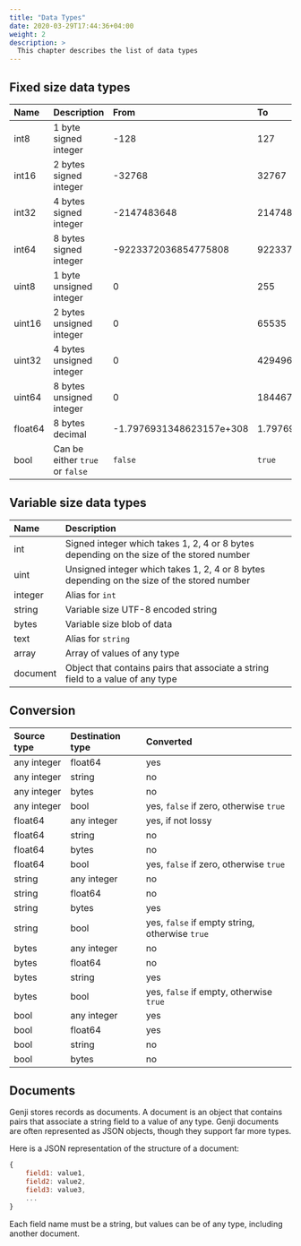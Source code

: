 ```yaml
---
title: "Data Types"
date: 2020-03-29T17:44:36+04:00
weight: 2
description: >
  This chapter describes the list of data types
---
```


## Fixed size data types

| Name    | Description                     | From                     | To                      |
| :------ | :------------------------------ | :----------------------- | :---------------------- |
| int8    | 1 byte signed integer           | -128                     | 127                     |
| int16   | 2 bytes signed integer          | -32768                   | 32767                   |
| int32   | 4 bytes signed integer          | -2147483648              | 2147483647              |
| int64   | 8 bytes signed integer          | -9223372036854775808     | 9223372036854775807     |
| uint8   | 1 byte unsigned integer         | 0                        | 255                     |
| uint16  | 2 bytes unsigned integer        | 0                        | 65535                   |
| uint32  | 4 bytes unsigned integer        | 0                        | 4294967295              |
| uint64  | 8 bytes unsigned integer        | 0                        | 18446744073709551615    |
| float64 | 8 bytes decimal                 | -1.7976931348623157e+308 | 1.7976931348623157e+308 |
| bool    | Can be either `true` or `false` | `false`                  | `true`                  |

## Variable size data types

| Name     | Description                                                                                |
| :------- | :----------------------------------------------------------------------------------------- |
| int      | Signed integer which takes 1, 2, 4 or 8 bytes depending on the size of the stored number   |
| uint     | Unsigned integer which takes 1, 2, 4 or 8 bytes depending on the size of the stored number |
| integer  | Alias for `int`                                                                            |
| string   | Variable size UTF-8 encoded string                                                         |
| bytes    | Variable size blob of data                                                                 |
| text     | Alias for `string`                                                                         |
| array    | Array of values of any type                                                                |
| document | Object that contains pairs that associate a string field to a value of any type            |

## Conversion

| Source type | Destination type | Converted                                      |
| :---------- | :--------------- | :--------------------------------------------- |
| any integer | float64          | yes                                            |
| any integer | string           | no                                             |
| any integer | bytes            | no                                             |
| any integer | bool             | yes, `false` if zero, otherwise `true`         |
| float64     | any integer      | yes, if not lossy                              |
| float64     | string           | no                                             |
| float64     | bytes            | no                                             |
| float64     | bool             | yes, `false` if zero, otherwise `true`         |
| string      | any integer      | no                                             |
| string      | float64          | no                                             |
| string      | bytes            | yes                                            |
| string      | bool             | yes, `false` if empty string, otherwise `true` |
| bytes       | any integer      | no                                             |
| bytes       | float64          | no                                             |
| bytes       | string           | yes                                            |
| bytes       | bool             | yes, `false` if empty, otherwise `true`        |
| bool        | any integer      | yes                                            |
| bool        | float64          | yes                                            |
| bool        | string           | no                                             |
| bool        | bytes            | no                                             |

## Documents

Genji stores records as documents. A document is an object that contains pairs that associate a string field to a value of any type.
Genji documents are often represented as JSON objects, though they support far more types.

Here is a JSON representation of the structure of a document:

```js
{
    field1: value1,
    field2: value2,
    field3: value3,
    ...
}
```

Each field name must be a string, but values can be of any type, including another document.
